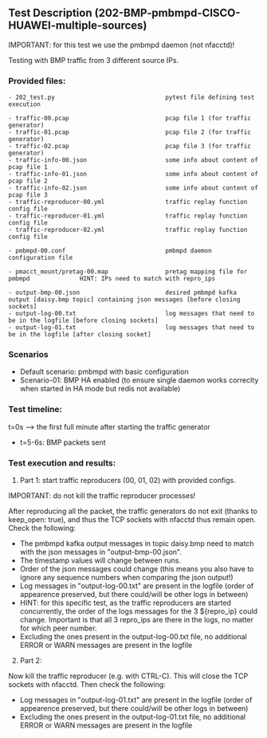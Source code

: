 ## Test Description (202-BMP-pmbmpd-CISCO-HUAWEI-multiple-sources)

IMPORTANT: for this test we use the pmbmpd daemon (not nfacctd)!

Testing with BMP traffic from 3 different source IPs.

### Provided files:
```
- 202_test.py                               pytest file defining test execution

- traffic-00.pcap                           pcap file 1 (for traffic generator)
- traffic-01.pcap                           pcap file 2 (for traffic generator)
- traffic-02.pcap                           pcap file 3 (for traffic generator)
- traffic-info-00.json                      some info about content of pcap file 1
- traffic-info-01.json                      some info about content of pcap file 2
- traffic-info-02.json                      some info about content of pcap file 3
- traffic-reproducer-00.yml                 traffic replay function config file
- traffic-reproducer-01.yml                 traffic replay function config file
- traffic-reproducer-02.yml                 traffic replay function config file

- pmbmpd-00.conf                            pmbmpd daemon configuration file

- pmacct_mount/pretag-00.map                pretag mapping file for pmbmpd              HINT: IPs need to match with repro_ips

- output-bmp-00.json                        desired pmbmpd kafka output [daisy.bmp topic] containing json messages [before closing sockets]
- output-log-00.txt                         log messages that need to be in the logfile [before closing sockets]
- output-log-01.txt                         log messages that need to be in the logfile [after closing socket] 
```

### Scenarios

- Default scenario: pmbmpd with basic configuration
- Scenario-01: BMP HA enabled (to ensure single daemon works correclty when started in HA mode but redis not available)

### Test timeline:

t=0s --> the first full minute after starting the traffic generator

- t=5-6s: BMP packets sent 

### Test execution and results:

1. Part 1: start traffic reproducers (00, 01, 02) with provided configs. 

IMPORTANT: do not kill the traffic reproducer processes!

After reproducing all the packet, the traffic generators do not exit (thanks to keep_open: true), and thus the TCP sockets with nfacctd thus remain open. Check the following:

- The pmbmpd kafka output messages in topic daisy.bmp need to match with the json messages in "output-bmp-00.json".
- The timestamp values will change between runs.
- Order of the json messages could change (this means you also have to ignore any sequence numbers when comparing the json output!)
- Log messages in "output-log-00.txt" are present in the logfile (order of appearence preserved, but there could/will be other logs in between)
- HINT: for this specific test, as the traffic reproducers are started concurrently, the order of the logs messages for the 3 ${repro_ip} could change. Important is that all 3 repro_ips are there in the logs, no matter for which peer number.
- Excluding the ones present in the output-log-00.txt file, no additional ERROR or WARN messages are present in the logfile

2. Part 2: 

Now kill the traffic reproducer (e.g. with CTRL-C). This will close the TCP sockets with nfacctd. 
Then check the following:

- Log messages in "output-log-01.txt" are present in the logfile (order of appearence preserved, but there could/will be other logs in between)
- Excluding the ones present in the output-log-01.txt file, no additional ERROR or WARN messages are present in the logfile
